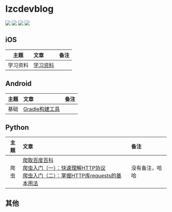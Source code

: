 # lzcdevblog
<p>
<img src="https://img.shields.io/badge/platform-iOS-ff69b4.svg">
<img src="https://img.shields.io/badge/language-Objective--C-orange.svg">
<img src="https://img.shields.io/badge/language-python-yellowgreen.svg">
<a href="https://lzcdev.com"><img src="https://img.shields.io/badge/blog-lzcdev-blue.svg"></a>
</p>

## iOS
| 主题 | 文章 | 备注 |
|:----:|:-------|:------|
|学习资料|[学习资料](./Articles/学习资料.md)||
## Android
| 主题 | 文章 | 备注 |
|:----:|:-------|:------|
|基础|[Gradle构建工具](./Articles/Gradle构建工具)||
## Python
| 主题 | 文章 | 备注 |
|:----:|:-------|:------|
|爬虫|[爬取百度百科](./Articles/baidubaike_spider.md)<br>[爬虫入门（一）：快速理解HTTP协议](./Articles/爬虫入门（一）：快速理解HTTP协议.md)<br>[爬虫入门（二）：掌握HTTP库requests的基本用法](./Articles/爬虫入门（二）：掌握HTTP库requests的基本用法.md)|没有备注，哈哈|


## 其他
